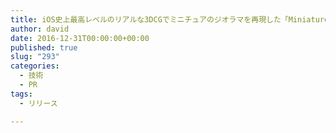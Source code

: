 ```yaml
---
title: iOS史上最高レベルのリアルな3DCGでミニチュアのジオラマを再現した「Miniature Stories」をAppstoreで公開しました。
author: david
date: 2016-12-31T00:00:00+00:00
published: true
slug: "293"
categories:
  - 技術
  - PR
tags:
  - リリース

---
```

